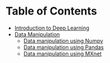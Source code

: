 
Table of Contents
=================
* [Introduction to Deep Learning](https://github.com/purvasingh96/Deep-learning-with-neural-networks/tree/master/d2l_ai/ch_1_Introduction) 
* [Data Manipulation](https://github.com/purvasingh96/Deep-learning-with-neural-networks/tree/master/d2l_ai/ch_2_data_manipulation)
  * [Data manipulation using Numpy](https://github.com/purvasingh96/Deep-learning-with-neural-networks/tree/master/d2l_ai/ch_2_data_manipulation/Numpy)
  * [Data manipulation using Pandas](https://github.com/purvasingh96/Deep-learning-with-neural-networks/tree/master/d2l_ai/ch_2_data_manipulation/Pandas)
  * [Data manipulation using MXnet](https://github.com/purvasingh96/Deep-learning-with-neural-networks/tree/master/d2l_ai/ch_2_data_manipulation/MXnet)

